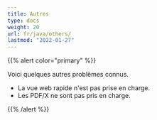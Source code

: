 ```yaml
---
title: Autres
type: docs
weight: 20
url: fr/java/others/
lastmod: "2022-01-27"
---
```


{{% alert color="primary" %}}

Voici quelques autres problèmes connus.

- La vue web rapide n'est pas prise en charge.
- Les PDF/X ne sont pas pris en charge.

{{% /alert %}}